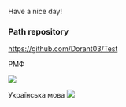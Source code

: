 Have a nice day!

### Path repository
https://github.com/Dorant03/Test





РМФ
<p style="color:##8A2BE2">
<a target="_blank"  href="https://calendar.google.com/event?action=TEMPLATE&amp;tmeid=MmRnMnRobWJ0bDY2cTI4Z3VxcnR1ZGgwM28gdml0YWxpay50b21vY2hrb0Bt&amp;tmsrc=vitalik.tomochko%40gmail.com"><img border="0" src="https://www.google.com/calendar/images/ext/gc_button1_uk.gif"></a>
</p>

Українська мова
<a target="_blank" href="https://calendar.google.com/event?action=TEMPLATE&amp;tmeid=NWgybmplaHBoOHZtNmNxcTNqdjBqY2ZuZDkgd29sb2R5bXlyc3lkb3Jrb0Bt&amp;tmsrc=wolodymyrsydorko%40gmail.com"><img border="0" src="https://www.google.com/calendar/images/ext/gc_button1_uk.gif"></a>
